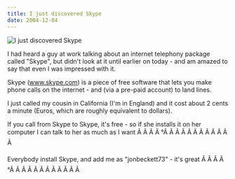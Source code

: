 ```yaml
---
title: I just discovered Skype
date: 2004-12-04
---
```


![I just discovered Skype](https://source.unsplash.com/y7GlIdTUOvo/1600x900)

I had heard a guy at work talking about an internet telephony package called "Skype", but didn't look at it until earlier on today - and am amazed to say that even I was impressed with it.

Skype (www.skype.com) is a piece of free software that lets you make phone calls on the internet - and (via a pre-paid account) to land lines.

I just called my cousin in California (I'm in England) and it cost about 2 cents a minute (Euros, which are roughly equivalent to dollars).

If you call from Skype to Skype, it's free - so if she installs it on her computer I can talk to her as much as I want Ã Ã Ã Ã °Ã Ã Ã Ã Ã Ã Ã Ã Ã Ã Ã Ã 

Everybody install Skype, and add me as "jonbeckett73" - it's great Ã Ã Ã Ã °Ã Ã Ã Ã Ã Ã Ã Ã Ã Ã Ã Ã 
